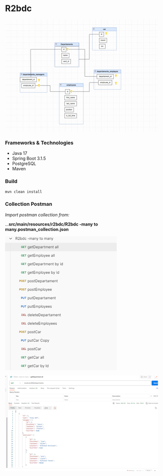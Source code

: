 # R2bdc

![img.png](src/main/resources/img/img.png)

### Frameworks & Technologies
* Java 17
* Spring Boot 3.1.5
* PostgreSQL
* Maven

### Build
```
mvn clean install
```

### Collection Postman

_Import postman collection from:_

...**src/main/resources/r2bdc/R2bdc -many to many.postman_collection.json**

![img.png](src/main/resources/img/img1.png)

![img_1.png](src/main/resources/img/img_2.png)
